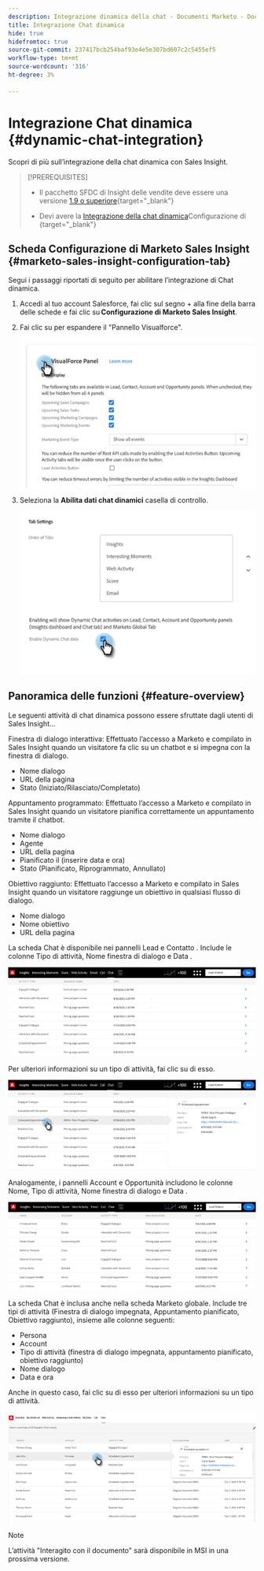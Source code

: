 ```yaml
---
description: Integrazione dinamica della chat - Documenti Marketo - Documentazione del prodotto
title: Integrazione Chat dinamica
hide: true
hidefromtoc: true
source-git-commit: 237417bcb254baf93e4e5e307bd607c2c5455ef5
workflow-type: tm+mt
source-wordcount: '316'
ht-degree: 3%

---
```


# Integrazione Chat dinamica {#dynamic-chat-integration}

Scopri di più sull’integrazione della chat dinamica con Sales Insight.

>[!PREREQUISITES]
>
>* Il pacchetto SFDC di Insight delle vendite deve essere una versione [1.9 o superiore](/help/marketo/product-docs/marketo-sales-insight/msi-for-salesforce/upgrading/upgrading-your-msi-package.md){target=&quot;_blank&quot;}
>
>* Devi avere la [Integrazione della chat dinamica](/help/marketo/product-docs/demand-generation/dynamic-chat/dynamic-chat-overview.md)Configurazione di {target=&quot;_blank&quot;}


## Scheda Configurazione di Marketo Sales Insight {#marketo-sales-insight-configuration-tab}

Segui i passaggi riportati di seguito per abilitare l’integrazione di Chat dinamica.

1. Accedi al tuo account Salesforce, fai clic sul segno + alla fine della barra delle schede e fai clic su **Configurazione di Marketo Sales Insight**.

1. Fai clic su per espandere il &quot;Pannello Visualforce&quot;.

   ![](assets/dynamic-chat-integration-1.png)

1. Seleziona la **Abilita dati chat dinamici** casella di controllo.

   ![](assets/dynamic-chat-integration-2.png)

## Panoramica delle funzioni {#feature-overview}

Le seguenti attività di chat dinamica possono essere sfruttate dagli utenti di Sales Insight...

Finestra di dialogo interattiva: Effettuato l’accesso a Marketo e compilato in Sales Insight quando un visitatore fa clic su un chatbot e si impegna con la finestra di dialogo.

* Nome dialogo
* URL della pagina
* Stato (Iniziato/Rilasciato/Completato)

Appuntamento programmato: Effettuato l’accesso a Marketo e compilato in Sales Insight quando un visitatore pianifica correttamente un appuntamento tramite il chatbot.

* Nome dialogo
* Agente
* URL della pagina
* Pianificato il (inserire data e ora)
* Stato (Pianificato, Riprogrammato, Annullato)

Obiettivo raggiunto: Effettuato l’accesso a Marketo e compilato in Sales Insight quando un visitatore raggiunge un obiettivo in qualsiasi flusso di dialogo.

* Nome dialogo
* Nome obiettivo
* URL della pagina

La scheda Chat è disponibile nei pannelli Lead e Contatto . Include le colonne Tipo di attività, Nome finestra di dialogo e Data .

![](assets/dynamic-chat-integration-3.png)

Per ulteriori informazioni su un tipo di attività, fai clic su di esso.

![](assets/dynamic-chat-integration-4.png)

Analogamente, i pannelli Account e Opportunità includono le colonne Nome, Tipo di attività, Nome finestra di dialogo e Data .

![](assets/dynamic-chat-integration-5.png)

La scheda Chat è inclusa anche nella scheda Marketo globale. Include tre tipi di attività (Finestra di dialogo impegnata, Appuntamento pianificato, Obiettivo raggiunto), insieme alle colonne seguenti:

* Persona
* Account
* Tipo di attività (finestra di dialogo impegnata, appuntamento pianificato, obiettivo raggiunto)
* Nome dialogo
* Data e ora

Anche in questo caso, fai clic su di esso per ulteriori informazioni su un tipo di attività.

![](assets/dynamic-chat-integration-6.png)

>[!NOTE]
>
>L’attività &quot;Interagito con il documento&quot; sarà disponibile in MSI in una prossima versione.
